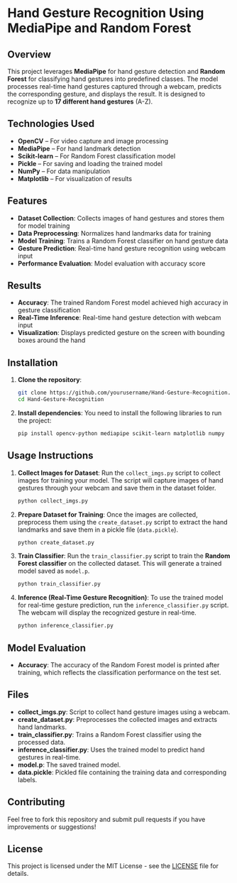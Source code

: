 # Hand Gesture Recognition Using MediaPipe and Random Forest

## Overview

This project leverages **MediaPipe** for hand gesture detection and **Random Forest** for classifying hand gestures into predefined classes. The model processes real-time hand gestures captured through a webcam, predicts the corresponding gesture, and displays the result. It is designed to recognize up to **17 different hand gestures** (A-Z).

## Technologies Used
- **OpenCV** – For video capture and image processing
- **MediaPipe** – For hand landmark detection
- **Scikit-learn** – For Random Forest classification model
- **Pickle** – For saving and loading the trained model
- **NumPy** – For data manipulation
- **Matplotlib** – For visualization of results

## Features
- **Dataset Collection**: Collects images of hand gestures and stores them for model training
- **Data Preprocessing**: Normalizes hand landmarks data for training
- **Model Training**: Trains a Random Forest classifier on hand gesture data
- **Gesture Prediction**: Real-time hand gesture recognition using webcam input
- **Performance Evaluation**: Model evaluation with accuracy score

## Results
- **Accuracy**: The trained Random Forest model achieved high accuracy in gesture classification
- **Real-Time Inference**: Real-time hand gesture detection with webcam input
- **Visualization**: Displays predicted gesture on the screen with bounding boxes around the hand

## Installation

1. **Clone the repository**:
   ```bash
   git clone https://github.com/yourusername/Hand-Gesture-Recognition.git
   cd Hand-Gesture-Recognition
   ```

2. **Install dependencies**:
   You need to install the following libraries to run the project:
   ```bash
   pip install opencv-python mediapipe scikit-learn matplotlib numpy
   ```

## Usage Instructions

1. **Collect Images for Dataset**:
   Run the `collect_imgs.py` script to collect images for training your model. The script will capture images of hand gestures through your webcam and save them in the dataset folder.

   ```bash
   python collect_imgs.py
   ```

2. **Prepare Dataset for Training**:
   Once the images are collected, preprocess them using the `create_dataset.py` script to extract the hand landmarks and save them in a pickle file (`data.pickle`).

   ```bash
   python create_dataset.py
   ```

3. **Train Classifier**:
   Run the `train_classifier.py` script to train the **Random Forest classifier** on the collected dataset. This will generate a trained model saved as `model.p`.

   ```bash
   python train_classifier.py
   ```

4. **Inference (Real-Time Gesture Recognition)**:
   To use the trained model for real-time gesture prediction, run the `inference_classifier.py` script. The webcam will display the recognized gesture in real-time.

   ```bash
   python inference_classifier.py
   ```

## Model Evaluation
- **Accuracy**: The accuracy of the Random Forest model is printed after training, which reflects the classification performance on the test set.
  
## Files

- **collect_imgs.py**: Script to collect hand gesture images using a webcam.
- **create_dataset.py**: Preprocesses the collected images and extracts hand landmarks.
- **train_classifier.py**: Trains a Random Forest classifier using the processed data.
- **inference_classifier.py**: Uses the trained model to predict hand gestures in real-time.
- **model.p**: The saved trained model.
- **data.pickle**: Pickled file containing the training data and corresponding labels.

## Contributing

Feel free to fork this repository and submit pull requests if you have improvements or suggestions!

## License

This project is licensed under the MIT License - see the [LICENSE](LICENSE) file for details.

